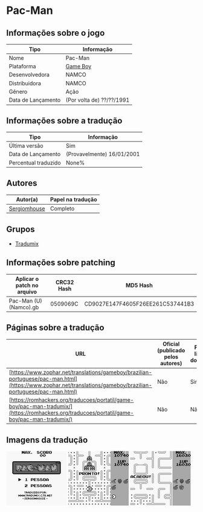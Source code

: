 # Pac-Man

## Informações sobre o jogo

| Tipo | Informação |
| ----------- | ----------- |
| Nome | Pac\-Man |
| Plataforma | [Game Boy](../) |
| Desenvolvedora | NAMCO |
| Distribuidora | NAMCO |
| Gênero | Ação |
| Data de Lançamento | (Por volta de) ??/??/1991 |

## Informações sobre a tradução

| Tipo | Informação |
| ----------- | ----------- |
| Última versão | Sim |
| Data de Lançamento | (Provavelmente) 16/01/2001 |
| Percentual traduzido | None% |

## Autores

| Autor(a) | Papel na tradução |
| ----------- | ----------- |
| [Sergiomhouse](../../../autores/sergiomhouse/) | Completo |

## Grupos

* [Tradumix](../../../grupos/tradumix/)

## Informações sobre patching

| Aplicar o patch no arquivo | CRC32 Hash | MD5 Hash |
| ----------- | ----------- | ----------- |
| Pac\-Man \(U\) \(Namco\)\.gb | 0509069C | CD9027E147F4605F26EE261C537441B3 |

## Páginas sobre a tradução

| URL | Oficial (publicado pelos autores) | Possuí link de download |
| ----------- | ----------- | ----------- |
| [https://www.zophar.net/translations/gameboy/brazilian-portuguese/pac-man.html](https://www.zophar.net/translations/gameboy/brazilian-portuguese/pac-man.html) | Não | Sim |
| [https://romhackers.org/traducoes/portatil/game-boy/pac-man-tradumix/](https://romhackers.org/traducoes/portatil/game-boy/pac-man-tradumix/) | Não | Não |

## Imagens da tradução

![Imagem de exemplo da tradução 1](1.png)
![Imagem de exemplo da tradução 2](2.png)
![Imagem de exemplo da tradução 3](3.png)